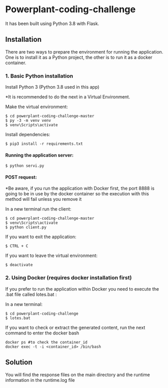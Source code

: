 # Powerplant-coding-challenge

It has been built using Python 3.8 with Flask.

## Installation
There are two ways to prepare the environment for running the application. One is to install it as a Python project, the other is to run it as a docker container.

### 1. Basic Python installation

Install Python 3 (Python 3.8 used in this app)

*It is recommended to do the next in a Virtual Environment.

Make the virtual environment:

	$ cd powerplant-coding-challenge-master
	$ py -3 -m venv venv
	$ venv\Scripts\activate

Install dependencies:

	$ pip3 install -r requirements.txt

#### Running the application server:

	$ python servi.py

#### POST request:
*Be aware, if you run the application with Docker first, the port 8888 is going to be in use by the docker container so the execution with this method will fail unless you remove it

In a new terminal run the client:

	$ cd powerplant-coding-challenge-master
	$ venv\Scripts\activate
	$ python client.py

If you want to exit the application:

	$ CTRL + C

If you want to leave the virtual environment:

	$ deactivate

### 2. Using Docker (requires docker installation first)
If you prefer to run the application within Docker you need to execute the .bat file called lotes.bat :

In a new terminal:

	$ cd powerplant-coding-challenge
	$ lotes.bat

If you want to check or extract the generated content, run the next command to enter the docker bash

	docker ps #to check the container_id
	docker exec -t -i <container_id> /bin/bash


## Solution
You will find the response files on the main directory and the runtime information in the runtime.log file

